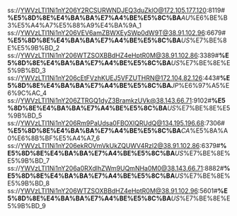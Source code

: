 ss://YWVzLTI1Ni1nY206Y2RCSURWNDJEQ3duZklO@172.105.177.120:8119#**%E5%8D%8E%E4%BA%BA%E7%A4%BE%E5%8C%BA**_AU_%E6%BE%B3%E5%A4%A7%E5%88%A9%E4%BA%9A_1
ss://YWVzLTI1Ni1nY206VEV6amZBWXEySWp0dW9T@38.91.102.96:6679#**%E5%8D%8E%E4%BA%BA%E7%A4%BE%E5%8C%BA**_US_%E7%BE%8E%E5%9B%BD_2
ss://YWVzLTI1Ni1nY206WTZSOXBBdHZ4eHptR0M@38.91.102.86:3389#**%E5%8D%8E%E4%BA%BA%E7%A4%BE%E5%8C%BA**_US_%E7%BE%8E%E5%9B%BD_3
ss://YWVzLTI1Ni1nY206cEtFVzhKUEJ5VFZUTHRN@172.104.82.126:443#**%E5%8D%8E%E4%BA%BA%E7%A4%BE%E5%8C%BA**_JP_%E6%97%A5%E6%9C%AC_4
ss://YWVzLTI1Ni1nY206ZTRGQ1dyZ3BramkzUVk@38.143.66.71:9102#**%E5%8D%8E%E4%BA%BA%E7%A4%BE%E5%8C%BA**_US_%E7%BE%8E%E5%9B%BD_5
ss://YWVzLTI1Ni1nY206Rm9PaUdsa0FBOXlQRUdQ@134.195.196.68:7306#**%E5%8D%8E%E4%BA%BA%E7%A4%BE%E5%8C%BA**_CA_%E5%8A%A0%E6%8B%BF%E5%A4%A7_6
ss://YWVzLTI1Ni1nY206ekROVmVkUkZQUWV4Rzl2@38.91.102.86:6379#**%E5%8D%8E%E4%BA%BA%E7%A4%BE%E5%8C%BA**_US_%E7%BE%8E%E5%9B%BD_7
ss://YWVzLTI1Ni1nY206a0RXdlhZWm9UQmNHa0M0@38.143.66.71:8882#**%E5%8D%8E%E4%BA%BA%E7%A4%BE%E5%8C%BA**_US_%E7%BE%8E%E5%9B%BD_8
ss://YWVzLTI1Ni1nY206WTZSOXBBdHZ4eHptR0M@38.91.102.96:5601#**%E5%8D%8E%E4%BA%BA%E7%A4%BE%E5%8C%BA**_US_%E7%BE%8E%E5%9B%BD_9
